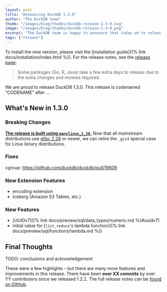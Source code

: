```yaml
---
layout: post
title: "Announcing DuckDB 1.3.0"
author: "The DuckDB team"
thumb: "/images/blog/thumbs/duckdb-release-1-3-0.svg"
image: "/images/blog/thumbs/duckdb-release-1-3-0.png"
excerpt: "The DuckDB team is happy to announce that today we're releasing DuckDB version 1.3.0, codenamed “CODENAME”."
tags: ["release"]
---
```


To install the new version, please visit the [installation guide]({% link docs/installation/index.html %}).
For the release notes, see the [release page](https://github.com/duckdb/duckdb/releases/tag/v1.3.0).

> Some packages (Go, R, Java) take a few extra days to release due to the extra changes and reviews required.

We are proud to release DuckDB 1.3.0. This release is codenamed “CODENAME” after ...

## What's New in 1.3.0


### Breaking Changes

[**The release is built using `manylinux_2_28`.**](https://github.com/duckdb/duckdb/pull/16956)
Now that all mainstream distributions use [glibc 2.28](https://lists.gnu.org/archive/html/info-gnu/2018-08/msg00000.html) or newer, we can retire the `_gcc4` special case for Linux binary distributions.

### Fixes

cgroup: https://github.com/duckdb/duckdb/pull/16608

### New Extension Features

* encoding extension
* Iceberg (Amazon S3 Tables, etc.)


### New Features

* [UUIDv7]({% link docs/preview/sql/data_types/numeric.md %}#uuidv7)
* initial value for [`list_reduce`'s lambda function]({% link docs/preview/sql/functions/lambda.md %})



## Final Thoughts

TODO: conclusions and acknowledgement

These were a few highlights – but there are many more features and improvements in this release.  There have been **over XX commits** by over YY contributors since we released 1.2.2.
The full release notes can be [found on GitHub](https://github.com/duckdb/duckdb/releases/tag/v1.3.0).

